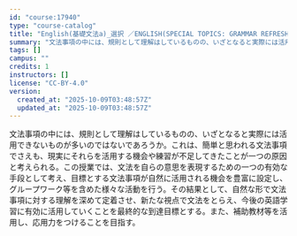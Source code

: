 ```yaml
---
id: "course:17940"
type: "course-catalog"
title: "English(基礎文法a)_選択 ／ENGLISH(SPECIAL TOPICS: GRAMMAR REFRESHER A)"
summary: "文法事項の中には、規則として理解はしているものの、いざとなると実際には活用できないものが多いのではないであろうか。これは、簡単と思われる文法事項でさえも、現実にそれらを活用する機会や練習が不足してきたことが一つの原因と考えられる。この授業で…"
tags: []
campus: ""
credits: 1
instructors: []
license: "CC-BY-4.0"
version:
  created_at: "2025-10-09T03:48:57Z"
  updated_at: "2025-10-09T03:48:57Z"
---
```

文法事項の中には、規則として理解はしているものの、いざとなると実際には活用できないものが多いのではないであろうか。これは、簡単と思われる文法事項でさえも、現実にそれらを活用する機会や練習が不足してきたことが一つの原因と考えられる。この授業では、文法を自らの意思を表現するための一つの有効な手段として考え、目標とする文法事項が自然に活用される機会を豊富に設定し、グループワーク等を含めた様々な活動を行う。その結果として、自然な形で文法事項に対する理解を深めて定着させ、新たな視点で文法をとらえ、今後の英語学習に有効に活用していくことを最終的な到達目標とする。また、補助教材等を活用し、応用力をつけることを目指す。
